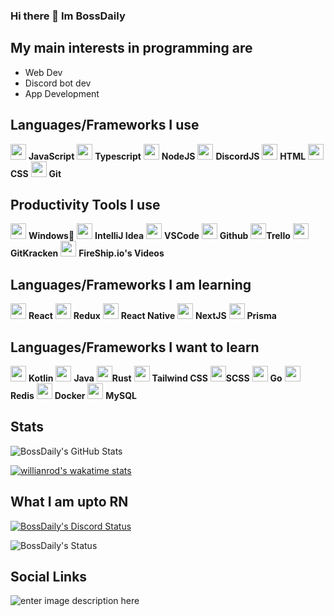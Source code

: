 
### Hi there 👋 Im BossDaily

## My main interests in programming are 
- Web Dev
- Discord bot dev
- App Development
## Languages/Frameworks I use
<img src="https://cdn.jsdelivr.net/gh/devicons/devicon/icons/javascript/javascript-original.svg" height="25" width="25" /> **JavaScript** <img src="https://cdn.jsdelivr.net/gh/devicons/devicon/icons/typescript/typescript-original.svg" height="25" width="25" /> **Typescript** <img src="https://cdn.jsdelivr.net/gh/devicons/devicon/icons/nodejs/nodejs-original.svg" height="25" width="25" /> **NodeJS** <img src="https://cdn.jsdelivr.net/gh/devicons/devicon/icons/discordjs/discordjs-original.svg" height="25" width="25" /> **DiscordJS** <img src="https://cdn.jsdelivr.net/gh/devicons/devicon/icons/html5/html5-original.svg" height="25" width="25" /> **HTML** <img src="https://cdn.jsdelivr.net/gh/devicons/devicon/icons/css3/css3-original.svg" height="25" width="25" /> **CSS** <img src="https://cdn.jsdelivr.net/gh/devicons/devicon/icons/git/git-original.svg" height="25" width="25" /> **Git**
## Productivity Tools I use
<img src="https://cdn.jsdelivr.net/gh/devicons/devicon/icons/windows8/windows8-original.svg" height="25" width="25"/> **Windows🤢** <img src="https://upload.wikimedia.org/wikipedia/commons/9/9c/IntelliJ_IDEA_Icon.svg" height="25" width="25"/> **IntelliJ Idea** <img src="https://cdn.jsdelivr.net/gh/devicons/devicon/icons/vscode/vscode-original.svg" height="25" width="25"/> **VSCode** <img src="https://img.icons8.com/material-outlined/30/000000/github.png" height="25" width="25"/> **Github** <img src="https://cdn.jsdelivr.net/gh/devicons/devicon/icons/trello/trello-plain.svg" height="25" width="25"/>**Trello** <img src="https://1v5ymx3zt3y73fq5gy23rtnc-wpengine.netdna-ssl.com/wp-content/uploads/2021/06/gitkraken-keif-mono-teal-sq.svg" height="25" width="25"/>**GitKracken** <img src="https://yt3.ggpht.com/ytc/AKedOLTcIl6kKt3lEPJEySUf_hpHiKDKiFeo9eWPReLysQ=s88-c-k-c0x00ffffff-no-rj" height="25" width="25"/> **FireShip.io's Videos**
## Languages/Frameworks I am learning
<img src="https://cdn.jsdelivr.net/gh/devicons/devicon/icons/react/react-original.svg" height="25" width="25"/> **React** <img src="https://cdn.jsdelivr.net/gh/devicons/devicon/icons/redux/redux-original.svg" height="25" width="25"/> **Redux** <img src="https://cdn.jsdelivr.net/gh/devicons/devicon/icons/react/react-original.svg" height="25" width="25"/> **React Native** <img src="https://cdn.jsdelivr.net/gh/devicons/devicon/icons/nextjs/nextjs-line.svg" height="25" width="25"/> **NextJS** <img src="https://cdn.icon-icons.com/icons2/2148/PNG/512/prisma_icon_132076.png" height="25" width="25"/> **Prisma**
## Languages/Frameworks I want to learn
<img src="https://cdn.jsdelivr.net/gh/devicons/devicon/icons/kotlin/kotlin-original.svg" height="25" width="25"/> **Kotlin** <img src="https://cdn.jsdelivr.net/gh/devicons/devicon/icons/java/java-original.svg" height="25" width="25"/> **Java** <img src="https://rustacean.net/assets/rustacean-flat-noshadow.svg" height="25" width="25"/>**Rust** <img src="https://cdn.jsdelivr.net/gh/devicons/devicon/icons/tailwindcss/tailwindcss-plain.svg" height="25" width="25"/> **Tailwind CSS** <img src="https://cdn3.iconfinder.com/data/icons/logos-and-brands-adobe/512/288_Sass-512.png" height="25" width="25"/>**SCSS** <img src="https://cdn.jsdelivr.net/gh/devicons/devicon/icons/go/go-original-wordmark.svg" height="25" width="25"/> **Go** <img src="https://cdn.jsdelivr.net/gh/devicons/devicon/icons/redis/redis-original.svg" height="25" width="25"/> **Redis** <img src="https://cdn.jsdelivr.net/gh/devicons/devicon/icons/docker/docker-plain.svg" height="25" width="25"/> **Docker** <img src="https://cdn.jsdelivr.net/gh/devicons/devicon/icons/mysql/mysql-original.svg" height="25" width="25"/> **MySQL**

## Stats
![BossDaily's GitHub Stats](https://github-readme-stats.vercel.app/api?username=BossDaily&show_icons=true&bg_color=30,000000,434343&text_color=ffffff&title_color=ffffff&icon_color=ffffff)

[![willianrod's wakatime stats](https://github-readme-stats.vercel.app/api/wakatime?username=BossDaily&bg_color=30,000000,434343&text_color=ffffff&title_color=ffffff&layout=compact&custom_title=Top%20Languages%20this%20week)](https://github.com/anuraghazra/github-readme-stats)


## What I am upto RN
[![BossDaily's Discord Status](https://lanyard.cnrad.dev/api/274973338676494347)](https://discord.com/users/274973338676494347)

![BossDaily's Status](https://spotify-recently-played-readme.vercel.app/api?user=vt5b5q5et3rhki85e88ex0tsm)
## Social Links
<a>![enter image description here](https://img.shields.io/badge/Discord-5865F2?style=for-the-badge&logo=discord&logoColor=white&label=BossDaily%236016)</a>
